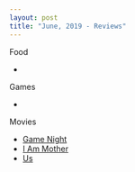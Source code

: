 ```yaml
---
layout: post
title: "June, 2019 - Reviews"
---
```


Food

  - 

Games

  - 

Movies

  - [Game Night](https://karlcxu.github.io/KarlChoiReviews/2018/02/18/GameNight.html)
  - [I Am Mother](https://karlcxu.github.io/KarlChoiReviews/2019/06/20/IAmMother.html)
  - [Us](https://karlcxu.github.io/KarlChoiReviews/2019/03/22/Us.html)
  
